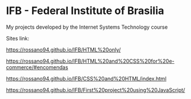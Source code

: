# IFB - Federal Institute of Brasilia
My projects developed by the Internet Systems Technology course

Sites link:

https://rossano94.github.io/IFB/HTML%20only/

https://rossano94.github.io/IFB/HTML%20and%20CSS%20for%20e-commerce/#encomendas

https://rossano94.github.io/IFB/CSS%20and%20HTML/index.html

https://rossano94.github.io/IFB/First%20project%20using%20JavaScript/
